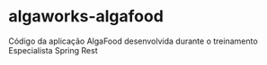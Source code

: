 # algaworks-algafood
Código da aplicação AlgaFood desenvolvida durante o treinamento Especialista Spring Rest 
